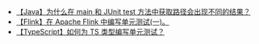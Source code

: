 - [【Java】为什么在 main 和 JUnit test 方法中获取路径会出现不同的结果？](./docs/dayly/index.md)
- [【Flink】在 Apache Flink 中编写单元测试(一)。](./docs/flink/ut1.md)
- [【TypeScript】如何为 TS 类型编写单元测试？](https://github.com/ascoders/weekly/blob/master/%E5%89%8D%E6%B2%BF%E6%8A%80%E6%9C%AF/260.%E7%B2%BE%E8%AF%BB%E3%80%8A%E5%A6%82%E4%BD%95%E4%B8%BA%20TS%20%E7%B1%BB%E5%9E%8B%E5%86%99%E5%8D%95%E6%B5%8B%E3%80%8B.md)

